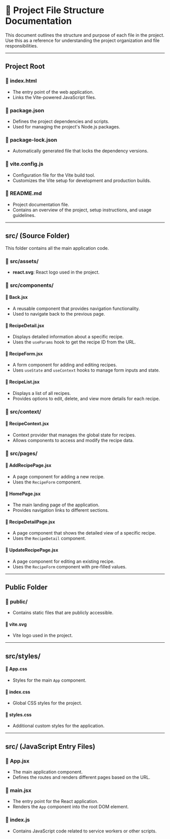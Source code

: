 # 📁 Project File Structure Documentation

This document outlines the structure and purpose of each file in the project. Use this as a reference for understanding the project organization and file responsibilities.

---

## **Project Root**

### 📄 **index.html**
- The entry point of the web application.
- Links the Vite-powered JavaScript files.

### 📄 **package.json**
- Defines the project dependencies and scripts.
- Used for managing the project's Node.js packages.

### 📄 **package-lock.json**
- Automatically generated file that locks the dependency versions.

### 📄 **vite.config.js**
- Configuration file for the Vite build tool.
- Customizes the Vite setup for development and production builds.

### 📄 **README.md**
- Project documentation file.
- Contains an overview of the project, setup instructions, and usage guidelines.

---

## **src/** (Source Folder)
This folder contains all the main application code.

### 📂 **src/assets/**
- **react.svg**: React logo used in the project.

### 📂 **src/components/**

#### 📄 **Back.jsx**
- A reusable component that provides navigation functionality.
- Used to navigate back to the previous page.

#### 📄 **RecipeDetail.jsx**
- Displays detailed information about a specific recipe.
- Uses the `useParams` hook to get the recipe ID from the URL.

#### 📄 **RecipeForm.jsx**
- A form component for adding and editing recipes.
- Uses `useState` and `useContext` hooks to manage form inputs and state.

#### 📄 **RecipeList.jsx**
- Displays a list of all recipes.
- Provides options to edit, delete, and view more details for each recipe.

### 📂 **src/context/**

#### 📄 **RecipeContext.jsx**
- Context provider that manages the global state for recipes.
- Allows components to access and modify the recipe data.

### 📂 **src/pages/**

#### 📄 **AddRecipePage.jsx**
- A page component for adding a new recipe.
- Uses the `RecipeForm` component.

#### 📄 **HomePage.jsx**
- The main landing page of the application.
- Provides navigation links to different sections.

#### 📄 **RecipeDetailPage.jsx**
- A page component that shows the detailed view of a specific recipe.
- Uses the `RecipeDetail` component.

#### 📄 **UpdateRecipePage.jsx**
- A page component for editing an existing recipe.
- Uses the `RecipeForm` component with pre-filled values.

---

## **Public Folder**

### 📂 **public/**
- Contains static files that are publicly accessible.

#### 📄 **vite.svg**
- Vite logo used in the project.

---

## **src/styles/**

#### 📄 **App.css**
- Styles for the main `App` component.

#### 📄 **index.css**
- Global CSS styles for the project.

#### 📄 **styles.css**
- Additional custom styles for the application.

---

## **src/** (JavaScript Entry Files)

### 📄 **App.jsx**
- The main application component.
- Defines the routes and renders different pages based on the URL.

### 📄 **main.jsx**
- The entry point for the React application.
- Renders the `App` component into the root DOM element.

### 📄 **index.js**
- Contains JavaScript code related to service workers or other scripts.